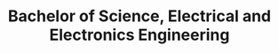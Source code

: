 ---
collection: education
title: "Bachelor of Science, Electrical and Electronics Engineering"
university: "Middle East Technical University"
location: "Ankara, Turkey"
permalink: /education/2014-metu
dates: '2014-2018'
gpa: '3.80'
---
